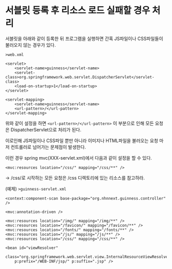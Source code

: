 # 서블릿 등록 후 리소스 로드 실패할 경우 처리

서블릿을 아래와 같이 등록한 뒤 프로그램을 실행하면 간혹 JS파일이나 CSS파일들이 불러오지 않는 경우가 있다.

`>web.xml`

    <servlet>
        <servlet-name>guinness</servlet-name>
        <servlet-class>org.springframework.web.servlet.DispatcherServlet</servlet-class>
        <load-on-startup>1</load-on-startup>
    </servlet>

    <servlet-mapping>
        <servlet-name>guinness</servlet-name>
        <url-pattern>/</url-pattern>
    </servlet-mapping>


위와 같이 설정을 하면 `<url-pattern>/</url-pattern>` 이 부분으로 인해 모든 요청은 DispatcherServlet으로 처리가 된다. 

이로인해 JS파일이나 CSS파일 뿐만 아니라 이미지나 HTML파일을 불러오는 요청 마저 컨트롤러로 넘어가는 문제점이 발생한다.

이런 경우 spring mvc(XXX-servlet.xml)에서 다음과 같이 설정을 할 수 있다.

    <mvc:resources location="/css/" mapping="/css/**" />

-> /css/로 시작하는 모든 요청은 /css 디렉토리에 있는 리소스를 참고하라.

(예제)
`>guinness-servlet.xml`

	<context:component-scan base-package="org.nhnnext.guinness.controller" />

	<mvc:annotation-driven />

	<mvc:resources location="/img/" mapping="/img/**" />
	<mvc:resources location="/favicon/" mapping="/favicon/**" />
	<mvc:resources location="/fonts/" mapping="/fonts/**" />
	<mvc:resources location="/js/" mapping="/js/**" />
	<mvc:resources location="/css/" mapping="/css/**" />

	<bean id="viewResolver"
		class="org.springframework.web.servlet.view.InternalResourceViewResolver"
		p:prefix="/WEB-INF/jsp/" p:suffix=".jsp" />
